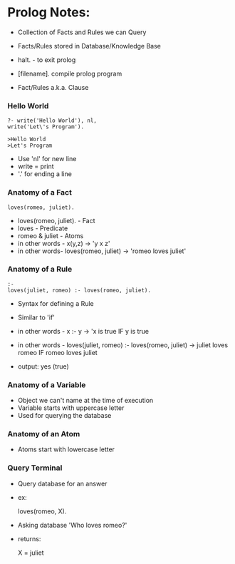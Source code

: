 # Prolog Notes:
* Collection of Facts and Rules we can Query
* Facts/Rules stored in Database/Knowledge Base

* halt. - to exit prolog
* [filename]. compile prolog program

* Fact/Rules a.k.a. Clause

### Hello World
	?- write('Hello World'), nl,
	write('Let\'s Program').

	>Hello World
	>Let's Program

* Use 'nl' for new line
* write = print
* '.' for ending a line

### Anatomy of a Fact
	loves(romeo, juliet).

* loves(romeo, juliet). - Fact
* loves - Predicate
* romeo & juliet - Atoms
* in other words - x(y,z) -> 'y x z'
* in other words- loves(romeo, juliet) -> 'romeo loves juliet'

### Anatomy of a Rule
	:-
	loves(juliet, romeo) :- loves(romeo, juliet).

* Syntax for defining a Rule
* Similar to 'if'

* in other words - x :- y -> 'x is true IF y is true
* in other words - loves(juliet, romeo) :- loves(romeo, juliet) -> juliet loves romeo IF romeo loves juliet
* output: yes (true)

### Anatomy of a Variable
* Object we can't name at the time of execution
* Variable starts with uppercase letter
* Used for querying the database

### Anatomy of an Atom
* Atoms start with lowercase letter

### Query Terminal
* Query database for an answer
* ex:

	loves(romeo, X).

* Asking database 'Who loves romeo?'
* returns:

	X = juliet
